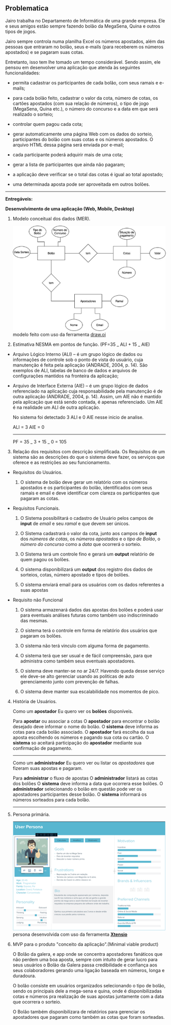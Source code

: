 ## Problematica

Jairo trabalha no Departamento de Informática de uma grande empresa. Ele e seus amigos estão sempre fazendo bolão da MegaSena, Quina e outros tipos de jogos.

Jairo sempre controla numa planilha Excel os números apostados, além das pessoas que entraram no bolão, seus e-mails (para receberem os números apostados) e se pagaram suas cotas.

Entretanto, isso tem lhe tomado um tempo considerável. Sendo assim, ele pensou em desenvolver uma aplicação que atenda às seguintes funcionalidades:

- permita cadastrar os participantes de cada bolão, com seus ramais e e-mails;

- para cada bolão feito, cadastrar o valor da cota, número de cotas, os cartões apostados (com sua relação de números), o tipo de jogo (MegaSena, Quina etc.), o número do concurso e a data em que será realizado o sorteio;

- controlar quem pagou cada cota;

- gerar automaticamente uma página Web com os dados do sorteio, participantes do bolão com suas cotas e os números apostados. O arquivo HTML dessa página será enviada por e-mail;

- cada participante poderá adquirir mais de uma cota;

- gerar a lista de participantes que ainda não pagaram;

- a aplicação deve verificar se o total das cotas é igual ao total apostado;

- uma determinada aposta pode ser aproveitada em outros bolões.

---

**Entregáveis:**

**Desenvolvimento de uma aplicação (Web, Mobile, Desktop)**

1. Modelo conceitual dos dados (MER).
   <!-- TODO: Rever o modelo conceitual -->

   ![MER](./assets/MER.jpg)
   modelo feito com uso da ferramenta [draw.oi](https://desk.draw.io)

2. Estimativa NESMA em pontos de função. (PF=35 _ ALI + 15 _ AIE)

- Arquivo Lógico Interno (ALI) – é um grupo lógico de dados ou informações de controle sob o ponto de vista do usuário, cuja manutenção é feita pela aplicação (ANDRADE, 2004, p. 14). São exemplos de ALI, tabelas de banco de dados e arquivos de configurações mantidos na fronteira da aplicação;

- Arquivo de Interface Externa (AIE) – é um grupo lógico de dados referenciado na aplicação cuja responsabilidade pela manutenção é de outra aplicação (ANDRADE, 2004, p. 14). Assim, um AIE não é mantido pela aplicação que está sendo contada, é apenas referenciado. Um AIE é na realidade um ALI de outra aplicação.

  No sistema foi detectado 3 ALI e 0 AIE nesse inicio de analise.

  ALI = 3
  AIE = 0

  ***

  PF = 35 _ 3 + 15 _ 0 = 105

3. Relação dos requisitos com descrição simplificada.
   Os Requisitos de um sistema são as descrições do que o sistema deve fazer, os serviços que oferece e as restrições ao seu funcionamento.

- Requisitos do Usuários.

  1. O sistema de bolão deve gerar um relatório com os números apostados e os participantes do bolão, identificados com seus ramais e email e deve identificar com clareza os participantes que pagaram as cotas.

- Requisitos Funcionais.

  1. O Sistema possibilitará o cadastro de Usuário pelos campos de **input** de _email_ e seu _ramal_ e que devem ser únicos.

  2. O Sistema cadastrará o valor da cota, junto aos campos de **input** dos _números de cotas_, os _números apostados_ e o _tipo de Bolão_, o _número do concurso_ como a _data_ que ocorrerá o sorteio.

  3. O Sistema terá um controle fino e gerará um **output** relatório de quem pagou os bolões.

  4. O sistema disponibilizará um **output** dos registro dos dados de sorteios, cotas, número apostado e tipos de bolões.

  5. O sistema enviará email para os usuários com os dados referentes a suas apostas

- Requisito não Funcional

  1. O sistema armazenará dados das apostas dos bolões e poderá usar para eventuais análises futuras como também uso indiscriminado das mesmas.

  2. O sistema terá o controle em forma de relatório dos usuários que pagaram os bolões.

  3. O sistema não terá vinculo com alguma forma de pagamento.

  4. O sistema terá que ser usual e de fácil compreensão, para que administra como também seus eventuais apostadores.

  5. O sistema deve manter-se no ar 24/7. Havendo queda desse serviço ele deve-se alto gerenciar usando as politicas de auto gerenciamento junto com prevenção de falhas.

  6. O sistema deve manter sua escalabilidade nos momentos de pico.

4. História de Usuários.

   Como um **apostador**
   Eu quero ver os **bolões** disponíveis.

   Para **apostar** ou associar a cotas
   O **apostador** para encontrar o bolão desejado deve informar o nome do bolão.
   O **sistema** deve informa as cotas para cada bolão associado.
   O **apostador** fará escolha da sua aposta escolhendo os números e pagando sua cota ou cartão.
   O **sistema** so aceitará participação do **apostador** mediante sua confirmação de pagamento.

   ***

   Como um **administrador**
   Eu quero ver ou listar os _apostadores_ que fizeram suas apostas e pagaram.

   Para **administrar** o fluxo de apostas
   O **administrador** listará as cotas dos bolões
   O **sistema** deve informa a data que ocorrera esse bolões.
   O **administrador** selecionando o bolão em questão pode ver os apostadores participantes desse bolão.
   O **sistema** informará os números sorteados para cada bolão.

   ***

5. Persona primária.

   ![PERSONA](./assets/Persona.png)
   persona desenvolvida com uso da ferramenta [**Xtensio**](https://app.xtensio.com/design/w04t0200)

6. MVP para o produto "conceito da aplicação".(Minimal viable product)

   O Bolão da galera, e app onde se concentra apostadores fanáticos que não perdem uma boa aposta, sempre com intuito de gerar lucro para seus usuários o Bolão da Galera passa credibilidade e confiança aos seus colaboradores gerando uma ligação baseada em números, longa e duradoura.

   O bolão consiste em usuários organizados selecionando o tipo de bolão, sendo os principais dele a mega-sena e quina, onde é disponibilizadas cotas e números pra realização de suas apostas juntamente com a data que ocorrera o sorteio.

   O Bolão também disponibilizara de relatórios para gerenciar os apostadores que pagaram como também as cotas que foram sorteadas.
